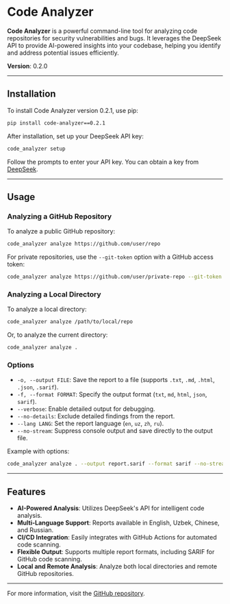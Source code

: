 # Code Analyzer

**Code Analyzer** is a powerful command-line tool for analyzing code repositories for security vulnerabilities and bugs. It leverages the DeepSeek API to provide AI-powered insights into your codebase, helping you identify and address potential issues efficiently.

**Version**: 0.2.0

---

## Installation

To install Code Analyzer version 0.2.1, use pip:

```bash
pip install code-analyzer==0.2.1
```

After installation, set up your DeepSeek API key:

```bash
code_analyzer setup
```

Follow the prompts to enter your API key. You can obtain a key from [DeepSeek](https://www.deepseek.com/).

---

## Usage

### Analyzing a GitHub Repository

To analyze a public GitHub repository:

```bash
code_analyzer analyze https://github.com/user/repo
```

For private repositories, use the `--git-token` option with a GitHub access token:

```bash
code_analyzer analyze https://github.com/user/private-repo --git-token YOUR_TOKEN
```

### Analyzing a Local Directory

To analyze a local directory:

```bash
code_analyzer analyze /path/to/local/repo
```

Or, to analyze the current directory:

```bash
code_analyzer analyze .
```

### Options

- `-o, --output FILE`: Save the report to a file (supports `.txt`, `.md`, `.html`, `.json`, `.sarif`).
- `-f, --format FORMAT`: Specify the output format (`txt`, `md`, `html`, `json`, `sarif`).
- `--verbose`: Enable detailed output for debugging.
- `--no-details`: Exclude detailed findings from the report.
- `--lang LANG`: Set the report language (`en`, `uz`, `zh`, `ru`).
- `--no-stream`: Suppress console output and save directly to the output file.

Example with options:

```bash
code_analyzer analyze . --output report.sarif --format sarif --no-stream --lang uz
```

---

## Features

- **AI-Powered Analysis**: Utilizes DeepSeek's API for intelligent code analysis.
- **Multi-Language Support**: Reports available in English, Uzbek, Chinese, and Russian.
- **CI/CD Integration**: Easily integrates with GitHub Actions for automated code scanning.
- **Flexible Output**: Supports multiple report formats, including SARIF for GitHub code scanning.
- **Local and Remote Analysis**: Analyze both local directories and remote GitHub repositories.

---

For more information, visit the [GitHub repository](https://github.com/BotirBakhtiyarov/code_analyzer-b).

